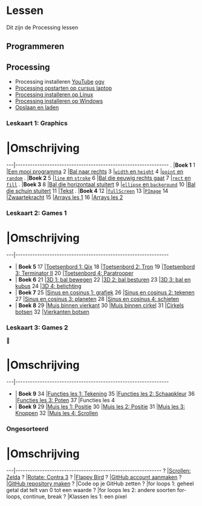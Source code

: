 # Lessen

Dit zijn de Processing lessen

## Programmeren


## Processing

 * Processing installeren [YouTube](https://youtu.be/iUIJjxgKBk8) [ogv](http://richelbilderbeek.nl/processing_installeren.ogv)
 * [Processing opstarten op cursus laptop](./ProcessingOpstartenOpCursusLaptop/README.md)
 * [Processing installeren op Linux](./ProcessingInstallerenOpLinux/README.md)
 * [Processing installeren op Windows](./ProcessingInstallerenOpWindows/README.md)
 * [Opslaan en laden](./OpslaanEnLaden/README.md)

### Leskaart 1: Graphics

#  |Omschrijving
---|---------------------------------------------------------------
.  |**Boek 1**
1  |[Een mooi programma](./EenMooiProgramma/README.md)
2  |[Bal naar rechts](./BalNaarRechts/README.md)
3  |[`width` en `height`](./WidthHeight/README.md)
4  |[`point` en `random`](./PointRandom/README.md)
.  |**Boek 2**
5  |[`line` en `stroke`](./LineStroke/README.md)
6  |[Bal die eeuwig rechts gaat](./BalEeuwigNaarRechts/README.md)
7  |[`rect` en `fill`](./RectFill/README.md)
.  |**Boek 3**
8  |[Bal die horizontaal stuitert](./BalDieHorizontaalStuitert/README.md)
9  |[`ellipse` en `background`](./EllipseBackground/README.md)
10 |[Bal die schuin stuitert](./BalDieSchuinStuitert/README.md)
11 |[Tekst](./Text/README.md)
.  |**Boek 4**
12 |[`fullScreen`](./FullScreen/README.md)
13 |[`PImage`](./PImage/README.md)
14 |[Zwaartekracht](./Zwaartekracht/README.md)
15 |[Arrays les 1](./Arrays1/README.md)
16 |[Arrays les 2](./Arrays2/README.md)

### Leskaart 2: Games 1

#  |Omschrijving
---|---------------------------------------------------------------
-  | **Boek 5**
17 |[Toetsenbord 1: Qix](./Toetsenbord1/README.md)
18 |[Toetsenbord 2: Tron](./Toetsenbord2/README.md)
19 |[Toetsenbord 3: Terminator II](./Toetsenbord3/README.md)
20 |[Toetsenbord 4: Paratrooper](./Toetsenbord4/README.md)
-  | **Boek 6**
21 |[3D 1: bal bewegen](./3D1/README.md)
22 |[3D 2: bal besturen](./3D2/README.md)
23 |[3D 3: bal en kubus](./3D3/README.md)
24 |[3D 4: belichting](./3D4/README.md)
 - | **Boek 7**
25 |[Sinus en cosinus 1: grafiek](./SinusEnCosinus1/README.md)
26 |[Sinus en cosinus 2: tekenen](./SinusEnCosinus2/README.md)
27 |[Sinus en cosinus 3: planeten](./SinusEnCosinus3/README.md)
28 |[Sinus en cosinus 4: schieten](./SinusEnCosinus4/README.md)
 - | **Boek 8**
29 |[Muis binnen vierkant](./MuisBinnenVierkant/README.md) 
30 |[Muis binnen cirkel](./MuisBinnenCirkel/README.md) 
31 |[Cirkels botsen](./CirkelsBotsen/README.md)
32 |[Vierkanten botsen](./VierkantenBotsen/README.md)

### Leskaart 3: Games 2

:construction:

#  |Omschrijving
---|---------------------------------------------------------------
 - | **Boek 9**
34 |[Functies les 1: Tekening](./FunctiesTekening/README.md)
35 |[Functies les 2: Schaapkleur](./FunctiesSchaapkleur/README.md)
36 |[Functies les 3: Poten](./FunctiesPoten/README.md)
37 |Functies les 4
 - | **Boek 9**
29 |[Muis les 1: Positie](./MuisPositie/README.md)
30 |[Muis les 2: Positie](./MuisPositie/README.md)
31 |[Muis les 3: Knoppen](./MuisKnoppen/README.md)
32 |[Muis les 4: Scrollen](./MuisScroll/README.md)


### Ongesorteerd

#  |Omschrijving
---|------------------------------------------------------------
 ? |[Scrollen: Zelda](./Scrollen/README.md)
 ? |[Rotate: Contra 3](./Rotate/README.md)
 ? |[Flappy Bird](./FlappyBird/README.md)
 ? |[GitHub account aanmaken](./GitHub/README.md)
 ? |[GitHub repository maken](./GitHubPages/README.md)
 ? |Code op je GitHub zetten
 ? |for loops 1: geheel getal dat telt van 0 tot een waarde
 ? |for loops les 2: andere soorten for-loops, continue, break
 ? |Klassen les 1: een pixel

